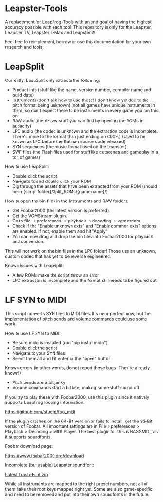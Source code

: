 # Leapster-Tools
A replacement for LeapFrog-Tools with an end goal of having the highest accuracy possible with each tool. This repository is only for the Leapster, Leapster TV, Leapster L-Max and Leapster 2!

Feel free to reimplement, borrow or use this documentation for your own research and tools.

# LeapSplit
Currently, LeapSplit only extracts the following:
- Product info (stuff like the name, version number, compiler name and build date)
- Instruments (don't ask how to use these! I don't know yet due to the pitch format being unknown) (not all games have unique instruments in them, so don't expect there to be instruments in every game you run this on)
- RAW audio (the A-Law stuff you can find by opening the ROMs in audacity)
- LPC audio (the codec is unknown and the extraction code is incomplete. There's more to the format than just ending on C00F.) (Used to be known as LFC before the Batman source code released)
- SYN sequences (the music format used on the Leapster)
- SWF files (the Flash files used for stuff like cutscenes and gameplay in a ton of games)

How to use LeapSplit:
- Double click the script
- Navigate to and double click your ROM
- Dig through the assets that have been extracted from your ROM (should be in {script folder}/Split_ROMs/{game name}/)

How to open the bin files in the Instruments and RAW folders:
- Get Foobar2000 (the latest version is preferred).
- Get the VGMStream plugin.
- Go to file -> preferences -> playback -> decoding -> vgmstream
- Check if the "Enable unknown exts" and "Enable common exts" options are enabled. If not, enable them and hit "Apply"
- You can now drag and drop the bin files into Foobar2000 for playback and conversion.

This will not work on the bin files in the LPC folder! Those use an unknown, custom codec that has yet to be reverse engineered.

Known issues with LeapSplit:
- A few ROMs make the script throw an error
- LPC extraction is incomplete and the format still needs to be figured out

# LF SYN to MIDI
This script converts SYN files to MIDI files. It's near-perfect now, but the implementation of pitch bends and volume commands could use some work.

How to use LF SYN to MIDI:
- Be sure mido is installed (run "pip install mido")
- Double click the script
- Navigate to your SYN files
- Select them all and hit enter or the "open" button

Known errors (in other words, do not report these bugs. They're already known!)
- Pitch bends are a bit janky
- Volume commands start a bit late, making some stuff sound off

If you try to play these with Foobar2000, use this plugin since it natively supports LeapFrog looping information:

https://github.com/stuerp/foo_midi

If the plugin crashes on the 64-Bit version or fails to install, get the 32-Bit version of Foobar. All important settings are in File > preferences > Playback > Decoding > MIDI Player. The best plugin for this is BASSMIDI, as it supports soundfonts.

Foobar download page:

https://www.foobar2000.org/download

Incomplete (but usable) Leapster soundfont:

[Latest Trash-Font.zip](https://github.com/user-attachments/files/16256546/Latest.Trash-Font.zip)

While all instruments are mapped to the right preset numbers, not all of them hake their root keys mapped right yet. Some are also game-specific and need to be removed and put into their own soundfonts in the future.
